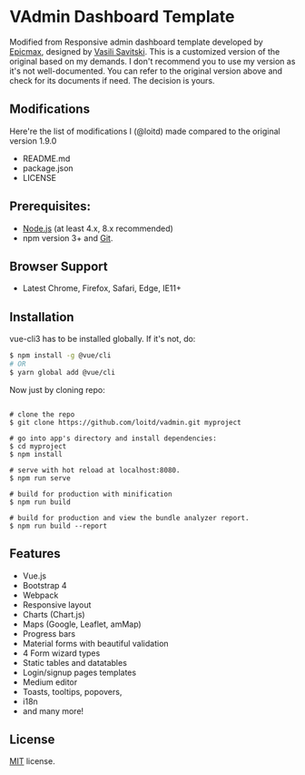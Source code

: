 # VAdmin Dashboard Template
Modified from Responsive admin dashboard template developed by [Epicmax](https://epicmax.co), designed by [Vasili Savitski](https://xxsavitski.myportfolio.com/). This is a customized version of the original based on my demands. I don't recommend you to use my version as it's not well-documented. You can refer to the original version above and check for its documents if need. The decision is yours.

## Modifications
Here're the list of modifications I (@loitd) made compared to the original version 1.9.0
- README.md
- package.json
- LICENSE

## Prerequisites:

- [Node.js](https://nodejs.org/en/) (at least 4.x, 8.x recommended)
- npm version 3+ and [Git](https://git-scm.com/).

## Browser Support
* Latest Chrome, Firefox, Safari, Edge, IE11+

## Installation

vue-cli3 has to be installed globally. If it's not, do:

```bash
$ npm install -g @vue/cli
# OR
$ yarn global add @vue/cli
```

Now just by cloning repo:  

```

# clone the repo
$ git clone https://github.com/loitd/vadmin.git myproject

# go into app's directory and install dependencies:
$ cd myproject
$ npm install

# serve with hot reload at localhost:8080.
$ npm run serve

# build for production with minification
$ npm run build

# build for production and view the bundle analyzer report.
$ npm run build --report
```

## Features
* Vue.js
* Bootstrap 4
* Webpack
* Responsive layout
* Charts (Chart.js)
* Maps (Google, Leaflet, amMap)
* Progress bars
* Material forms with beautiful validation
* 4 Form wizard types
* Static tables and datatables
* Login/signup pages templates
* Medium editor
* Toasts, tooltips, popovers,
* i18n
* and many more!

## License
[MIT](https://github.com/epicmaxco/vuestic-admin/blob/master/LICENSE) license.
